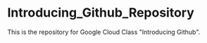 # Introducing_Github_Repository
This is the repository for Google Cloud Class "Introducing Github".
